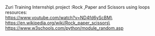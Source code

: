 Zuri Training Internship\ 
project :Rock ,Paper and Scissors using loops\
 resources:\
https://www.youtube.com/watch?v=ND4fd6yScBM\
https://en.wikipedia.org/wiki/Rock_paper_scissors\
https://www.w3schools.com/python/module_random.asp

